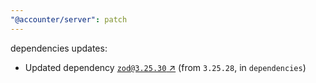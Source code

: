 ```yaml
---
"@accounter/server": patch
---
```

dependencies updates:
  - Updated dependency [`zod@3.25.30` ↗︎](https://www.npmjs.com/package/zod/v/3.25.30) (from `3.25.28`, in `dependencies`)
